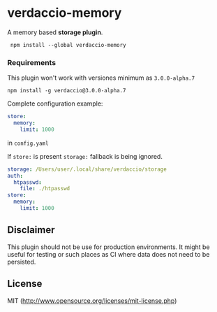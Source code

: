 # verdaccio-memory

A memory based **storage plugin**.

```
 npm install --global verdaccio-memory
```

### Requirements

This plugin won't work with versiones minimum as `3.0.0-alpha.7`

```
npm install -g verdaccio@3.0.0-alpha.7
```

Complete configuration example:

```yaml
store:
  memory:
    limit: 1000
```

in `config.yaml`

If `store:` is present `storage:` fallback is being ignored.

```yaml
storage: /Users/user/.local/share/verdaccio/storage
auth:
  htpasswd:
    file: ./htpasswd
store:
  memory:
    limit: 1000
```

## Disclaimer

This plugin should not be use for production environments. It might be useful for testing or such places as CI where data does not need to be persisted.

## License

MIT (http://www.opensource.org/licenses/mit-license.php)
